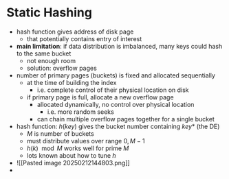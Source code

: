 # Static Hashing
- hash function gives address of disk page 
	- that potentially contains entry of interest
- **main limitation**: if data distribution is imbalanced, many keys could hash to the same bucket
	- not enough room
	- solution: overflow pages
- number of primary pages (buckets) is fixed and allocated sequentially
	- at the time of building the index
		- i.e. complete control of their physical location on disk
	- if primary page is full, allocate a new overflow page
		- allocated dynamically, no control over physical location
			- i.e. more random seeks
		- can chain multiple overflow pages together for a single bucket
- hash function: $h(key)$ gives the bucket number containing $key*$ (the DE)
	- $M$ is number of buckets
	- must distribute values over range $0, M-1$
	- $h(k)\mod M$  works well for prime $M$
	- lots known about how to tune $h$
- ![[Pasted image 20250212144803.png]]
- 